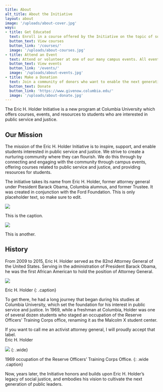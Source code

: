```yaml
---
title: About
alt_title: About the Initiative
layout: about
image: '/uploads/about-cover.jpg'
ways:
- title: Get Educated
  text: Enroll in a course offered by the Initiative on the topic of social justice.
  button_text: View courses
  button_link: '/courses/'
  image: '/uploads/about-courses.jpg'
- title: Attend an Event
  text: Attend or volunteer at one of our many campus events. All events are open to the public.
  button_text: View events
  button_link: '/events/'
  image: '/uploads/about-events.jpg'
- title: Make a Donation
  text: Join a community of donors who want to enable the next generation of public leaders.
  button_text: Donate
  button_link: 'https://www.givenow.columbia.edu/'
  image: '/uploads/about-donate.jpg'
---
```


The Eric H. Holder Initiative is a new program at Columbia University which offers courses, events, and resources to students who are interested in public service and justice.

## Our Mission

The mission of the Eric H. Holder Initiative is to inspire, support, and enable students interested in public service and justice. We strive to create a nurturing community where they can flourish. We do this through by connecting and engaging with the community through campus events, offering courses related to public service and justice, and providing resources for students.

The initiative takes its name from Eric H. Holder, former attorney general under President Barack Obama, Columbia alumnus, and former Trustee. It was created in conjunction with the Ford Foundation. This is only placeholder text, so make sure to edit.

<div class="wide two-up">
  <div class="row">
    <div class="col col-6 xs-col-12">
      <img src="/holder-initiative/uploads/about-mission-1.jpg">
      <p class="caption">
        This is the caption.
      </p>
    </div>
    <div class="col col-6 xs-col-12">
      <img src="/holder-initiative/uploads/about-mission-2.jpg">
      <p class="caption">
        This is another.
      </p>
    </div>
  </div>
</div>

## History

From 2009 to 2015, Eric H. Holder served as the 82nd Attorney General of the United States. Serving in the administration of President Barack Obama, he was the first African American to hold the position of Attorney General.

![](/holder-initiative/uploads/about-holder.jpg)

Eric H. Holder
{: .caption}

To get there, he had a long journey that began during his studies at Columbia University, which set the foundation for his interest in public service and justice. In 1969, while a freshman at Columbia, Holder was one of several dozen students who staged an occupation of the Reserve Officers' Training Corps office, renaming it as the Malcolm X student center.

<div class="pull-quote-wrap">
  <div class="pull-quote">
    If you want to call me an activist attorney general, I will proudly accept that label.
  </div>
  <div class="pull-quote-source">
    Eric H. Holder
  </div>
</div>

![](/holder-initiative/uploads/about-history.jpg)
{: .wide}

1969 occupation of the Reserve Officers’ Training Corps Office.
{: .wide .caption}

Now, years later, the Initiative honors and builds upon Eric H. Holder’s legacy of social justice, and embodies his vision to cultivate the next generation of public leaders.
